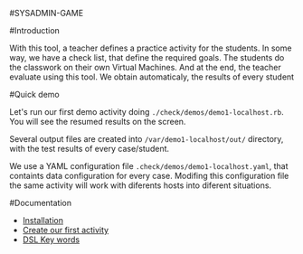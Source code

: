 #SYSADMIN-GAME

#Introduction

With this tool, a teacher defines a practice activity for the students.
In some way, we have a check list, that define the required goals. 
The students do the classwork on their own Virtual Machines. 
And at the end, the teacher evaluate using this tool.
We obtain automaticaly, the results of every student

#Quick demo

Let's run our first demo activity doing `./check/demos/demo1-localhost.rb`.
You will see the resumed results on the screen.

Several output files are created into `/var/demo1-localhost/out/` directory, 
with the test results of every case/student.

We use a YAML configuration file `.check/demos/demo1-localhost.yaml`, 
that containts data configuration for every case. Modifing this configuration file
the same activity will work with diferents hosts into diferent situations.

#Documentation
* [Installation](./docs/en/installation.md)
* [Create our first activity](./docs/en/first-activity.md)
* [DSL Key words](./docs/en/dsl-key-words.md)
